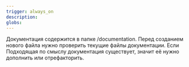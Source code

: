 ```yaml
---
trigger: always_on
description: 
globs: 
---
```


Документация содержится в папке /documentation.
Перед созданием нового файла нужно проверить текущие файлы документации. Если Подходящая по смыслу документация существует, значит её нужно дополнить или отрефакторить.
